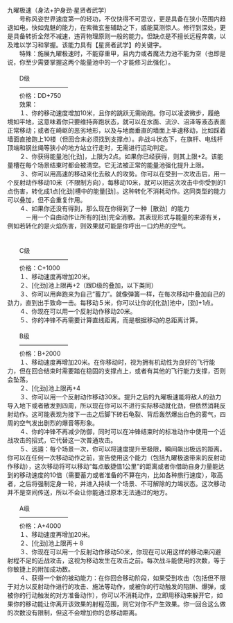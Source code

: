 <title>九曜极速</title>
<meta name="GENERATOR" content="WinCHM">
<meta http-equiv="Content-Type" content="text/html; charset=gb2312">
<br>九曜极速（身法+护身劲·星贤者武学）
<br>　　号称风姿世界速度第一的轻功，不仅快得不可思议，更是具备在狭小范围内趋退如电，快如鬼魅的能力，在紫微玄鉴辅助之下，威能莫测惊人。修行到深处，更是具备转折全然不减速，违背物理原则一般的能力。但缺点是不擅长远程奔袭，以及难以学习和掌握。该能力具有【星贤者武学】的关键字。
<br>　　特殊：施展九曜极速时，不能穿重甲，且内力或者魔法力池不能为空（也即是说，你至少需要掌握这两个能量池中的一个才能修习此强化）。
<br>
<br>　　D级
<br>　　————————
<br>　　价格：DD+750
<br>　　效果：
<br>　　１、你的移动速度增加10米，且你的跳跃无需助跑。你可以凌波微步，履绝境如平地，这意味着你只要维持奔跑状态，就可以在水面、流沙、沼泽等液态表面正常移动；或者在崎岖的恶劣地形，以及与地面垂直的墙面上半速移动，比如踩着墙面直接跑上10楼（但回合末必须找到支撑点）。非战斗状态下，在旗杆、电线杆顶端和钢丝绳等狭小的地方站立行走时，无需进行运动判定。
<br>　　２、你获得能量池[化劲]，上限为2点。如果你已经获得，则其上限+2。该能量槽在每个场景结束时都会被清空。它无法被正常的能量池强化提升上限。
<br>　　３、你可以用高速的移动来化去敌人的攻势。你可以在受到一次攻击后，用一个反射动作移动10米（不限制方向），每移动10米，就可以把这次攻击中你受到的1点伤害，转化成1点[化劲]槽中的能量[劲］。这种转化不消耗动作。这同类型的能力可以叠加，但不会重复作用。
<br>　　４、如果你还没有得到，那么现在你得到了一种［散劲］的能力
<br>　　　－用一个自由动作让所有的[劲]完全消散。其表现形式与能量的来源有关，例如若转化的是火焰伤害，则效果就可能是你呼出一口灼热的空气。
<br>　　
<br>
<br>　　C级
<br>　　————————
<br>　　价格：C+1000
<br>　　１、移动速度再增加20米。
<br>　　２、[化劲]池上限再+2（跟D级的叠加，以下类同）
<br>　　３、你可以用奔跑来为自己“蓄力”。就像弹簧一样，在每次移动中叠加自己的劲力，直到出手致命一击。每移动５米，你可以让你的[化劲]池中，[劲]+1点。
<br>　　４、你现在可以用一个反射动作移动20米。
<br>　　５、你的冲锋不再需要计算直线距离，而是根据移动的总距离计算。
<br>
<br>　　B级
<br>　　————————
<br>　　价格：B+2000
<br>　　１、移动速度再增加20米。在你移动时，视为拥有机动性为良好的飞行能力，但在回合结束时需要踏在稳固的支撑点上，或者有其他的飞行能力支撑，否则会坠落。
<br>　　２、[化劲]池上限再+4
<br>　　３、你可以用一个反射动作移动30米。提升之后的九曜极速能将敌人的劲力导入地下或者散发到四周，所以现在你可以不进行实际移动就化劲，但依然消耗反射动作。这可能表现为接下一击之后脚下砖石龟裂、背后轰然爆出白色的雾气，四周的空气发出剧烈的爆音等形象。
<br>　　４、你的冲锋不再减少防御，同时可以在冲锋结束时的标准动作中使用一个近战攻击的招式，它代替这一次普通攻击。
<br>　　５、远遁：每个场景一次，你可以将速度提升至极限，瞬间飙出极远的距离。你可以在任何一次移动动作之前，宣告使用这个能力（包括九曜极速带来的反射动作移动），这次移动将可以移动“每点敏捷值1公里”的距离或者你借助自身力量能达到的移动速度的10倍（需要蓄力或者准备的不算在内，比如各种旅行速度），取高者，之后将强制定身一轮，并进入持续一个场景、不可解除的力竭状态。这次移动并不是空间传送，所以不会让你能通过原本无法通过的地方。
<br>
<br>　　A级
<br>　　————————
<br>　　价格：A+4000
<br>　　１、移动速度再增加20米。
<br>　　２、[化劲]池上限再＋８
<br>　　３、你现在可以用一个反射动作移动50米，你现在可以用这样的移动来闪避射程不足的近战攻击，这视为移动发生在攻击之前。每次战斗能使用的次数，等于你敏捷上的附加成功数。
<br>　　４、获得一个新的被动能力：在你回合移动阶段，如果受到攻击（包括但不限于对方以反射动作进行的攻击、施法等动作，或被你的行动触发的陷阱、爆弹，或被你的行动触发的对方准备动作），你可以不消耗动作，立即用移动来躲开它，如果你的移动能让你离开该效果的射程范围，则它对你不产生效果。你一回合这么做的次数没有限制，但这不会增加你的总移动距离。